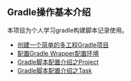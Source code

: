 ## Gradle操作基本介绍

本项目为个人学习gradle构建脚本记录使用。

+ [创建一个简单的多工程Gradle项目](tree/master/SimpleMultiProject)
+ [配置Gradle Wrapper配置环境](tree/master/gradleWrapperProject)
+ [Gradle脚本配置介绍之Project](tree/master/projectIntrod)
+ [Gradle脚本配置介绍之Task](tree/master/projectTask)
